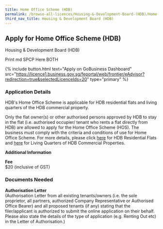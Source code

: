 ```yaml
---
title: Home Office Scheme (HDB)
permalink: /browse-all-licences/Housing-&-Development-Board-(HDB)/Home-Office-Scheme-(HDB)
third_nav_title: Housing & Development Board (HDB)
---
```


## Apply for Home Office Scheme (HDB)

Housing & Development Board (HDB)

Print md SPCP Here BOTH

{% include button.html text="Apply on GoBusiness Dashboard" src="https://licence1.business.gov.sg/feportal/web/frontier/eAdvisor?redirection=true&selectedLicenceIds=20" type="primary" %}

### Application Details

<p>HDB's Home Office Scheme is applicable for HDB residential flats and living quarters of the HDB commercial property.</p>
<p>Only the flat owner(s) or other authorised persons approved by HDB to stay in the flat (i.e. authorised occupier/ tenant who rents a flat directly from HDB) are allowed to apply for the Home Office Scheme (HOS). The business must comply with the criteria and conditions of use for Home Office Scheme. For more details, please click <a href="https://www.hdb.gov.sg/cs/infoweb/residential/living-in-an-hdb-flat/home-business/home-office-scheme/guidelines%20Link%20to%20Living%20Quarters%20of%20HDB%20Commercial">here</a> for HDB Residential Flats and <a href="https://www.hdb.gov.sg/cs/infoweb/business/commercial/managing-your-unit/change-of-use/use-of-shop-living-quarters">here</a> for Living Quarters of HDB Commercial Properties.</p>

**Additional Information**

<p><strong>Fee</strong><br />$20 (inclusive of GST)</p>

### Documents Needed

<p><strong>Authorisation Letter<br /></strong>(Authorisation Letter from all existing tenants/owners (i.e. the sole proprietor, all partners, authorized Company Representative or Authorised Office Bearer) and all proposed tenants (if any) stating that the filer/applicant is authorized to submit the online application on their behalf. Please also state the details of the type of application (e.g. Renting Out etc) in the Letter of Authorisation.)</p>

